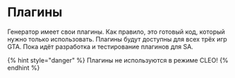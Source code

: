 # Плагины

Генератор имеет свои плагины. Как правило, это готовый код, который нужно только использовать. Плагины будут доступны для всех трёх игр GTA. Пока идёт разработка и тестирование плагинов для SA.

{% hint style="danger" %}
Плагины не используются в режиме CLEO!
{% endhint %}
